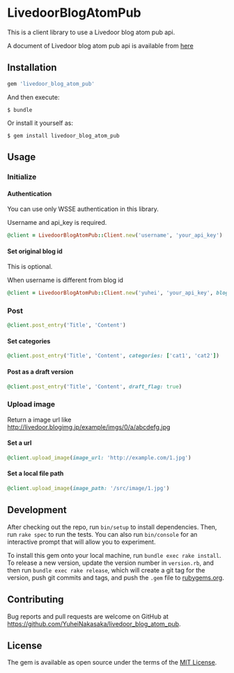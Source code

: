 # LivedoorBlogAtomPub

This is a client library to use a Livedoor blog atom pub api.

A document of Livedoor blog atom pub api is available from [here](http://help.blogpark.jp/archives/52372407.html)

## Installation

```ruby
gem 'livedoor_blog_atom_pub'
```

And then execute:

    $ bundle

Or install it yourself as:

    $ gem install livedoor_blog_atom_pub

## Usage

### Initialize

####  Authentication

You can use only WSSE authentication in this library.

Username and api_key is required.

```ruby
@client = LivedoorBlogAtomPub::Client.new('username', 'your_api_key')
```

#### Set original blog id

This is optional.

When username is different from blog id

```ruby
@client = LivedoorBlogAtomPub::Client.new('yuhei', 'your_api_key', blog_id: 'other_id')
```

### Post

```ruby
@client.post_entry('Title', 'Content')
```

#### Set categories

```ruby
@client.post_entry('Title', 'Content', categories: ['cat1', 'cat2'])
```

#### Post as a draft version

```ruby
@client.post_entry('Title', 'Content', draft_flag: true)
```

### Upload image

Return a image url like  http://livedoor.blogimg.jp/example/imgs/0/a/abcdefg.jpg

#### Set a url

```ruby
@client.upload_image(image_url: 'http://example.com/1.jpg')
```

#### Set a local file path

```ruby
@client.upload_image(image_path: '/src/image/1.jpg')
```

## Development

After checking out the repo, run `bin/setup` to install dependencies. Then, run `rake spec` to run the tests. You can also run `bin/console` for an interactive prompt that will allow you to experiment.

To install this gem onto your local machine, run `bundle exec rake install`. To release a new version, update the version number in `version.rb`, and then run `bundle exec rake release`, which will create a git tag for the version, push git commits and tags, and push the `.gem` file to [rubygems.org](https://rubygems.org).

## Contributing

Bug reports and pull requests are welcome on GitHub at https://github.com/YuheiNakasaka/livedoor_blog_atom_pub.


## License

The gem is available as open source under the terms of the [MIT License](http://opensource.org/licenses/MIT).
